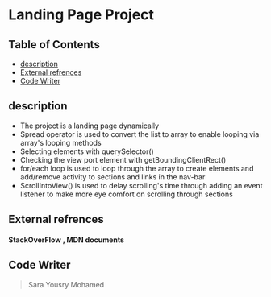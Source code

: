 # Landing Page Project

## Table of Contents

* [description](#description)
* [External refrences](#Externalrefrences)
* [Code Writer](#CodeWriter)

## description
- The project is a landing page dynamically
- Spread operator is used to convert the list to array to enable looping via array's looping methods
- Selecting elements with querySelector()
- Checking the view port element with getBoundingClientRect()
- for/each loop is used to loop through the array to create elements and add/remove activity to sections and links in the nav-bar
- ScrollIntoView() is used to delay scrolling's time through adding an event listener to make more eye comfort on scrolling through sections
## External refrences
#### StackOverFlow , MDN documents 
## Code Writer
> Sara Yousry Mohamed

 
